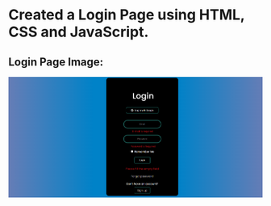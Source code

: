 # Created a Login Page using  HTML, CSS and JavaScript.

## Login Page Image:

![](./screenshot/login%20page.png)


